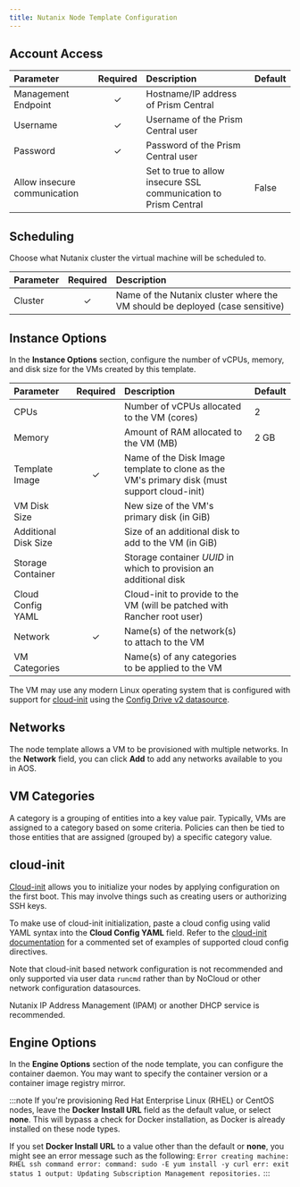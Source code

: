 ```yaml
---
title: Nutanix Node Template Configuration
---
```


<head>
  <link rel="canonical" href="https://ranchermanager.docs.rancher.com//reference-guides/cluster-configuration/downstream-cluster-configuration/node-template-configuration/nutanix"/>
</head>

## Account Access

| Parameter                    | Required | Description | Default
|:-----------------------------|:--------:|:-----------------------------------------------------------------|:-----
| Management Endpoint          |   ✓      | Hostname/IP address of Prism Central                             |
| Username                     |   ✓      | Username of the Prism Central user                               |
| Password                     |   ✓      | Password of the Prism Central user                               |
| Allow insecure communication |          | Set to true to allow insecure SSL communication to Prism Central | False

## Scheduling

Choose what Nutanix cluster the virtual machine will be scheduled to.

| Parameter | Required | Description
|:----------|:--------:|:----------------------------------------------------------------------------
| Cluster   |   ✓      | Name of the Nutanix cluster where the VM should be deployed (case sensitive)

## Instance Options

In the **Instance Options** section, configure the number of vCPUs, memory, and disk size for the VMs created by this template.

| Parameter            | Required | Description                                                                                 | Default
|:---------------------|:--------:|:--------------------------------------------------------------------------------------------|:-------
| CPUs                 |          | Number of vCPUs allocated to the VM (cores)                                                 | 2
| Memory               |          | Amount of RAM allocated to the VM (MB)                                                      | 2 GB
| Template Image       | ✓        | Name of the Disk Image template to clone as the VM's primary disk (must support cloud-init) |
| VM Disk Size         |          | New size of the VM's primary disk (in GiB)                                                  |
| Additional Disk Size |          | Size of an additional disk to add to the VM (in GiB)                                        |
| Storage Container    |          | Storage container _UUID_ in which to provision an additional disk                           |
| Cloud Config YAML    |          | Cloud-init to provide to the VM (will be patched with Rancher root user)                  |
| Network              | ✓        | Name(s) of the network(s) to attach to the VM                                               |
| VM Categories        |          | Name(s) of any categories to be applied to the VM                                           |

The VM may use any modern Linux operating system that is configured with support for [cloud-init](https://cloudinit.readthedocs.io/en/latest/) using the [Config Drive v2 datasource](https://cloudinit.readthedocs.io/en/latest/reference/datasources/configdrive.html).

## Networks

The node template allows a VM to be provisioned with multiple networks. In the **Network** field, you can click **Add** to add any networks available to you in AOS.

## VM Categories

A category is a grouping of entities into a key value pair. Typically, VMs are assigned to a category based on some criteria. Policies can then be tied to those entities that are assigned (grouped by) a specific category value.

## cloud-init

[Cloud-init](https://cloudinit.readthedocs.io/en/latest/) allows you to initialize your nodes by applying configuration on the first boot. This may involve things such as creating users or authorizing SSH keys.

To make use of cloud-init initialization, paste a cloud config using valid YAML syntax into the **Cloud Config YAML** field. Refer to the [cloud-init documentation](https://cloudinit.readthedocs.io/en/latest/topics/examples.html) for a commented set of examples of supported cloud config directives.

Note that cloud-init based network configuration is not recommended and only supported via user data `runcmd` rather than by NoCloud or other network configuration datasources.

Nutanix IP Address Management (IPAM) or another DHCP service is recommended.

## Engine Options

In the **Engine Options** section of the node template, you can configure the container daemon. You may want to specify the container version or a container image registry mirror.

:::note
If you're provisioning Red Hat Enterprise Linux (RHEL) or CentOS nodes, leave the **Docker Install URL** field as the default value, or select **none**. This will bypass a check for Docker installation, as Docker is already installed on these node types.

If you set **Docker Install URL** to a value other than the default or **none**, you might see an error message such as the following: `Error creating machine: RHEL ssh command error: command: sudo -E yum install -y curl err: exit status 1 output: Updating Subscription Management repositories.`
:::
